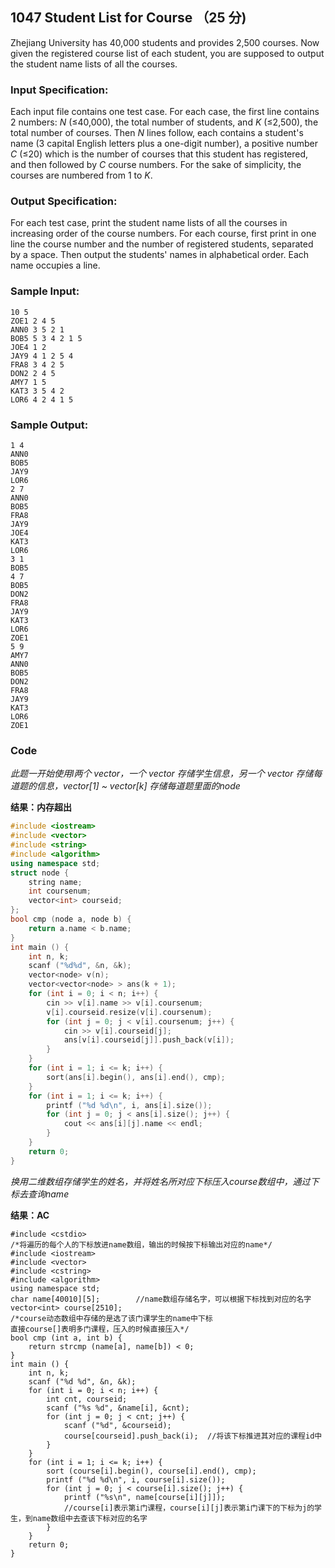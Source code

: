 ## 1047 Student List for Course （25 分)

Zhejiang University has 40,000 students and provides 2,500 courses. Now given the registered course list of each student, you are supposed to output the student name lists of all the courses.

### Input Specification:

Each input file contains one test case. For each case, the first line contains 2 numbers: *N* (≤40,000), the total number of students, and *K* (≤2,500), the total number of courses. Then *N* lines follow, each contains a student's name (3 capital English letters plus a one-digit number), a positive number *C* (≤20) which is the number of courses that this student has registered, and then followed by *C* course numbers. For the sake of simplicity, the courses are numbered from 1 to *K*.

### Output Specification:

For each test case, print the student name lists of all the courses in increasing order of the course numbers. For each course, first print in one line the course number and the number of registered students, separated by a space. Then output the students' names in alphabetical order. Each name occupies a line.

### Sample Input:

```in
10 5
ZOE1 2 4 5
ANN0 3 5 2 1
BOB5 5 3 4 2 1 5
JOE4 1 2
JAY9 4 1 2 5 4
FRA8 3 4 2 5
DON2 2 4 5
AMY7 1 5
KAT3 3 5 4 2
LOR6 4 2 4 1 5
```

### Sample Output:

```out
1 4
ANN0
BOB5
JAY9
LOR6
2 7
ANN0
BOB5
FRA8
JAY9
JOE4
KAT3
LOR6
3 1
BOB5
4 7
BOB5
DON2
FRA8
JAY9
KAT3
LOR6
ZOE1
5 9
AMY7
ANN0
BOB5
DON2
FRA8
JAY9
KAT3
LOR6
ZOE1
```

### Code

*此题一开始使用l两个 vector，一个  vector 存储学生信息，另一个 vector 存储每道题的信息，vector[1] ~ vector[k] 存储每道题里面的node*

**结果：内存超出**

```c++
#include <iostream>
#include <vector>
#include <string>
#include <algorithm>
using namespace std;
struct node {
	string name;
	int coursenum;
	vector<int> courseid;
};
bool cmp (node a, node b) {
	return a.name < b.name;
}
int main () {
	int n, k;
	scanf ("%d%d", &n, &k);
	vector<node> v(n);
	vector<vector<node> > ans(k + 1);
	for (int i = 0; i < n; i++) {
		cin >> v[i].name >> v[i].coursenum;
		v[i].courseid.resize(v[i].coursenum);
		for (int j = 0; j < v[i].coursenum; j++) {
			cin >> v[i].courseid[j];
			ans[v[i].courseid[j]].push_back(v[i]); 
		}
	}
	for (int i = 1; i <= k; i++) {
		sort(ans[i].begin(), ans[i].end(), cmp);
	}
	for (int i = 1; i <= k; i++) {
		printf ("%d %d\n", i, ans[i].size());
		for (int j = 0; j < ans[i].size(); j++) {
			cout << ans[i][j].name << endl;
		}
	}
	return 0;
}
```

*换用二维数组存储学生的姓名，并将姓名所对应下标压入course数组中，通过下标去查询name*

**结果：AC**

```++
#include <cstdio>
/*将遍历的每个人的下标放进name数组，输出的时候按下标输出对应的name*/ 
#include <iostream>
#include <vector>
#include <cstring>
#include <algorithm>
using namespace std;
char name[40010][5];		//name数组存储名字，可以根据下标找到对应的名字 
vector<int> course[2510];
/*course动态数组中存储的是选了该门课学生的name中下标 
直接course[]表明多门课程，压入的时候直接压入*/ 
bool cmp (int a, int b) {
	return strcmp (name[a], name[b]) < 0;
}
int main () {
	int n, k;
	scanf ("%d %d", &n, &k);
	for (int i = 0; i < n; i++) {
		int cnt, courseid;	
		scanf ("%s %d", &name[i], &cnt);
		for (int j = 0; j < cnt; j++) {
			scanf ("%d", &courseid);
			course[courseid].push_back(i);	//将该下标推进其对应的课程id中	
		}
	}
	for (int i = 1; i <= k; i++) {
		sort (course[i].begin(), course[i].end(), cmp);
		printf ("%d %d\n", i, course[i].size());
		for (int j = 0; j < course[i].size(); j++) {
			printf ("%s\n", name[course[i][j]]);	
			//course[i]表示第i门课程，course[i][j]表示第i门课下的下标为j的学生，到name数组中去查该下标对应的名字 
		}
	}
	return 0;
} 
```

